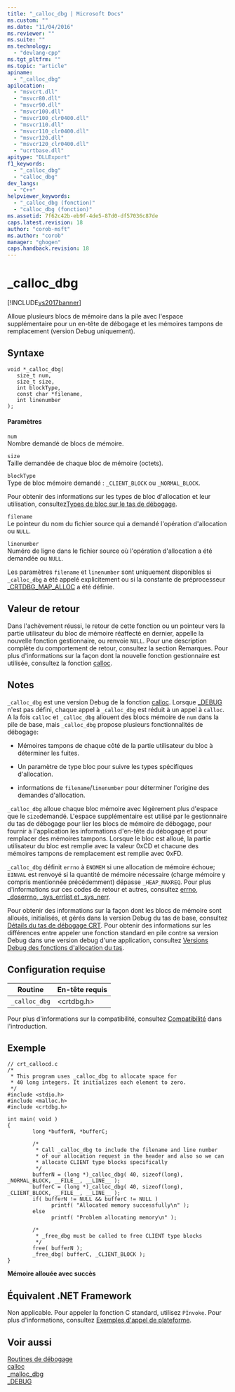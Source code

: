 ```yaml
---
title: "_calloc_dbg | Microsoft Docs"
ms.custom: ""
ms.date: "11/04/2016"
ms.reviewer: ""
ms.suite: ""
ms.technology: 
  - "devlang-cpp"
ms.tgt_pltfrm: ""
ms.topic: "article"
apiname: 
  - "_calloc_dbg"
apilocation: 
  - "msvcrt.dll"
  - "msvcr80.dll"
  - "msvcr90.dll"
  - "msvcr100.dll"
  - "msvcr100_clr0400.dll"
  - "msvcr110.dll"
  - "msvcr110_clr0400.dll"
  - "msvcr120.dll"
  - "msvcr120_clr0400.dll"
  - "ucrtbase.dll"
apitype: "DLLExport"
f1_keywords: 
  - "_calloc_dbg"
  - "calloc_dbg"
dev_langs: 
  - "C++"
helpviewer_keywords: 
  - "_calloc_dbg (fonction)"
  - "calloc_dbg (fonction)"
ms.assetid: 7f62c42b-eb9f-4de5-87d0-df57036c87de
caps.latest.revision: 18
author: "corob-msft"
ms.author: "corob"
manager: "ghogen"
caps.handback.revision: 18
---
```

# _calloc_dbg
[!INCLUDE[vs2017banner](../../assembler/inline/includes/vs2017banner.md)]

Alloue plusieurs blocs de mémoire dans la pile avec l'espace supplémentaire pour un en\-tête de débogage et les mémoires tampons de remplacement \(version Debug uniquement\).  
  
## Syntaxe  
  
```  
void *_calloc_dbg(   
   size_t num,  
   size_t size,  
   int blockType,  
   const char *filename,  
   int linenumber   
);  
```  
  
#### Paramètres  
 `num`  
 Nombre demandé de blocs de mémoire.  
  
 `size`  
 Taille demandée de chaque bloc de mémoire \(octets\).  
  
 `blockType`  
 Type de bloc mémoire demandé : `_CLIENT_BLOCK` ou `_NORMAL_BLOCK`.  
  
 Pour obtenir des informations sur les types de bloc d'allocation et leur utilisation, consultez[Types de bloc sur le tas de débogage](../Topic/CRT%20Debug%20Heap%20Details.md#BKMK_Types_of_blocks_on_the_debug_heap).  
  
 `filename`  
 Le pointeur du nom du fichier source qui a demandé l'opération d'allocation ou `NULL`.  
  
 `linenumber`  
 Numéro de ligne dans le fichier source où l'opération d'allocation a été demandée ou `NULL`.  
  
 Les paramètres `filename` et `linenumber` sont uniquement disponibles si `_calloc_dbg` a été appelé explicitement ou si la constante de préprocesseur [\_CRTDBG\_MAP\_ALLOC](../../c-runtime-library/crtdbg-map-alloc.md) a été définie.  
  
## Valeur de retour  
 Dans l'achèvement réussi, le retour de cette fonction ou un pointeur vers la partie utilisateur du bloc de mémoire réaffecté en dernier, appelle la nouvelle fonction gestionnaire, ou renvoie `NULL`.  Pour une description complète du comportement de retour, consultez la section Remarques.  Pour plus d'informations sur la façon dont la nouvelle fonction gestionnaire est utilisée, consultez la fonction [calloc](../../c-runtime-library/reference/calloc.md).  
  
## Notes  
 `_calloc_dbg` est une version Debug de la fonction [calloc](../../c-runtime-library/reference/calloc.md).  Lorsque [\_DEBUG](../../c-runtime-library/debug.md) n'est pas défini, chaque appel à `_calloc_dbg` est réduit à un appel à `calloc`.  A la fois `calloc` et `_calloc_dbg` allouent des blocs mémoire de `num` dans la pile de base, mais `_calloc_dbg` propose plusieurs fonctionnalités de débogage:  
  
-   Mémoires tampons de chaque côté de la partie utilisateur du bloc à déterminer les fuites.  
  
-   Un paramètre de type bloc pour suivre les types spécifiques d'allocation.  
  
-   informations de `filename`\/`linenumber` pour déterminer l'origine des demandes d'allocation.  
  
 `_calloc_dbg` alloue chaque bloc mémoire avec légèrement plus d'espace que le `size`demandé.  L'espace supplémentaire est utilisé par le gestionnaire du tas de débogage pour lier les blocs de mémoire de débogage, pour fournir à l'application les informations d'en\-tête du débogage et pour remplacer des mémoires tampons.  Lorsque le bloc est alloué, la partie utilisateur du bloc est remplie avec la valeur 0xCD et chacune des mémoires tampons de remplacement est remplie avec 0xFD.  
  
 `_calloc_dbg` définit `errno` à `ENOMEM` si une allocation de mémoire échoue; `EINVAL` est renvoyé si la quantité de mémoire nécessaire \(charge mémoire y compris mentionnée précédemment\) dépasse `_HEAP_MAXREQ`.  Pour plus d'informations sur ces codes de retour et autres, consultez [errno, \_doserrno, \_sys\_errlist et \_sys\_nerr](../../c-runtime-library/errno-doserrno-sys-errlist-and-sys-nerr.md).  
  
 Pour obtenir des informations sur la façon dont les blocs de mémoire sont alloués, initialisés, et gérés dans la version Debug du tas de base, consultez [Détails du tas de débogage CRT](../Topic/CRT%20Debug%20Heap%20Details.md).  Pour obtenir des informations sur les différences entre appeler une fonction standard en pile contre sa version Debug dans une version debug d'une application, consultez [Versions Debug des fonctions d'allocation du tas](../Topic/Debug%20Versions%20of%20Heap%20Allocation%20Functions.md).  
  
## Configuration requise  
  
|Routine|En\-tête requis|  
|-------------|---------------------|  
|`_calloc_dbg`|\<crtdbg.h\>|  
  
 Pour plus d'informations sur la compatibilité, consultez [Compatibilité](../../c-runtime-library/compatibility.md) dans l'introduction.  
  
## Exemple  
  
```  
// crt_callocd.c  
/*  
 * This program uses _calloc_dbg to allocate space for  
 * 40 long integers. It initializes each element to zero.  
 */  
#include <stdio.h>  
#include <malloc.h>  
#include <crtdbg.h>  
  
int main( void )  
{  
        long *bufferN, *bufferC;  
  
        /*   
         * Call _calloc_dbg to include the filename and line number  
         * of our allocation request in the header and also so we can  
         * allocate CLIENT type blocks specifically  
         */  
        bufferN = (long *)_calloc_dbg( 40, sizeof(long), _NORMAL_BLOCK, __FILE__, __LINE__ );  
        bufferC = (long *)_calloc_dbg( 40, sizeof(long), _CLIENT_BLOCK, __FILE__, __LINE__ );  
        if( bufferN != NULL && bufferC != NULL )  
              printf( "Allocated memory successfully\n" );  
        else  
              printf( "Problem allocating memory\n" );  
  
        /*   
         * _free_dbg must be called to free CLIENT type blocks  
         */  
        free( bufferN );  
        _free_dbg( bufferC, _CLIENT_BLOCK );  
}  
```  
  
  **Mémoire allouée avec succès**   
## Équivalent .NET Framework  
 Non applicable. Pour appeler la fonction C standard, utilisez `PInvoke`. Pour plus d'informations, consultez [Exemples d'appel de plateforme](../Topic/Platform%20Invoke%20Examples.md).  
  
## Voir aussi  
 [Routines de débogage](../../c-runtime-library/debug-routines.md)   
 [calloc](../../c-runtime-library/reference/calloc.md)   
 [\_malloc\_dbg](../../c-runtime-library/reference/malloc-dbg.md)   
 [\_DEBUG](../../c-runtime-library/debug.md)